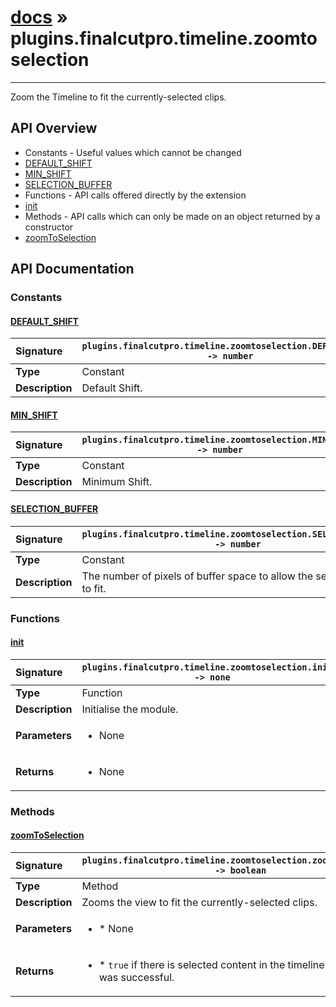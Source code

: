 # [docs](index.md) » plugins.finalcutpro.timeline.zoomtoselection
---

Zoom the Timeline to fit the currently-selected clips.

## API Overview
* Constants - Useful values which cannot be changed
 * [DEFAULT_SHIFT](#default_shift)
 * [MIN_SHIFT](#min_shift)
 * [SELECTION_BUFFER](#selection_buffer)
* Functions - API calls offered directly by the extension
 * [init](#init)
* Methods - API calls which can only be made on an object returned by a constructor
 * [zoomToSelection](#zoomtoselection)

## API Documentation

### Constants

#### [DEFAULT_SHIFT](#default_shift)
| <span style="float: left;">**Signature**</span> | <span style="float: left;">`plugins.finalcutpro.timeline.zoomtoselection.DEFAULT_SHIFT -> number` </span>                                                          |
| -----------------------------------------------------|---------------------------------------------------------------------------------------------------------|
| **Type**                                             | Constant                                                                                         |
| **Description**                                      | Default Shift.                                                                                         |

#### [MIN_SHIFT](#min_shift)
| <span style="float: left;">**Signature**</span> | <span style="float: left;">`plugins.finalcutpro.timeline.zoomtoselection.MIN_SHIFT -> number` </span>                                                          |
| -----------------------------------------------------|---------------------------------------------------------------------------------------------------------|
| **Type**                                             | Constant                                                                                         |
| **Description**                                      | Minimum Shift.                                                                                         |

#### [SELECTION_BUFFER](#selection_buffer)
| <span style="float: left;">**Signature**</span> | <span style="float: left;">`plugins.finalcutpro.timeline.zoomtoselection.SELECTION_BUFFER -> number` </span>                                                          |
| -----------------------------------------------------|---------------------------------------------------------------------------------------------------------|
| **Type**                                             | Constant                                                                                         |
| **Description**                                      | The number of pixels of buffer space to allow the selection zoom to fit.                                                                                         |

### Functions

#### [init](#init)
| <span style="float: left;">**Signature**</span> | <span style="float: left;">`plugins.finalcutpro.timeline.zoomtoselection.init() -> none` </span>                                                          |
| -----------------------------------------------------|---------------------------------------------------------------------------------------------------------|
| **Type**                                             | Function                                                                                         |
| **Description**                                      | Initialise the module.                                                                                         |
| **Parameters**                                       | <ul><li>None</li></ul> |
| **Returns**                                          | <ul><li>None</li></ul>          |

### Methods

#### [zoomToSelection](#zoomtoselection)
| <span style="float: left;">**Signature**</span> | <span style="float: left;">`plugins.finalcutpro.timeline.zoomtoselection.zoomToSelection() -> boolean` </span>                                                          |
| -----------------------------------------------------|---------------------------------------------------------------------------------------------------------|
| **Type**                                             | Method                                                                                         |
| **Description**                                      | Zooms the view to fit the currently-selected clips.                                                                                         |
| **Parameters**                                       | <ul><li>* None</li></ul> |
| **Returns**                                          | <ul><li>* `true` if there is selected content in the timeline and zooming was successful.</li></ul>          |

